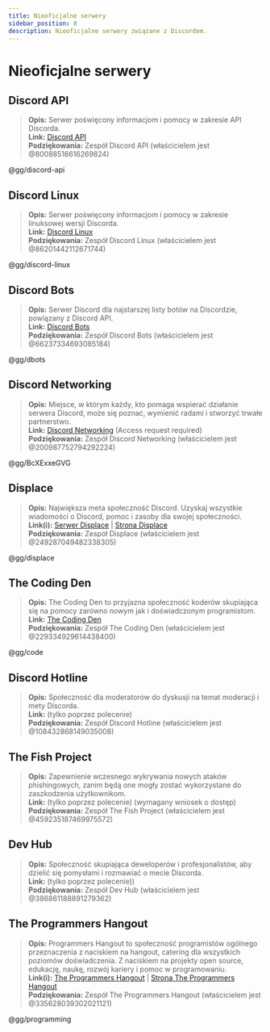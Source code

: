 ```yaml
---
title: Nieoficjalne serwery
sidebar_position: 8
description: Nieoficjalne serwery związane z Discordem.
---
```


# Nieoficjalne serwery

## Discord API
> __Opis:__ Serwer poświęcony informacjom i pomocy w zakresie API Discorda.   <br/>
__Link:__ [Discord API](https://discord.gg/discord-api)   <br/>
__Podziękowania:__ Zespół Discord API (właścicielem jest @80088516616269824)

@gg/discord-api

## Discord Linux
> __Opis:__ Serwer poświęcony informacjom i pomocy w zakresie linuksowej wersji Discorda.   <br/>
__Link:__ [Discord Linux](https://discord.gg/discord-linux)   <br/>
__Podziękowania:__ Zespół Discord Linux (właścicielem jest @86201442112671744)

@gg/discord-linux

## Discord Bots
> __Opis:__ Serwer Discord dla najstarszej listy botów na Discordzie, powiązany z Discord API.   <br/>
__Link:__ [Discord Bots](https://discord.gg/dbots)   <br/>
__Podziękowania:__ Zespół Discord Bots (właścicielem jest @66237334693085184)

@gg/dbots

## Discord Networking
> __Opis:__ Miejsce, w którym każdy, kto pomaga wspierać działanie serwera Discord, może się poznać, wymienić radami i stworzyć trwałe partnerstwo.   <br/>
__Link:__ [Discord Networking](https://discord.gg/BcXExxeGVG) (Access request required)   <br/>
__Podziękowania:__ Zespół Discord Networking (właścicielem jest @200987752794292224)

@gg/BcXExxeGVG


## Displace 
> __Opis:__ Największa meta społeczność Discord. Uzyskaj wszystkie wiadomości o Discord, pomoc i zasoby dla swojej społeczności.   <br/>
__Link(i):__ [Serwer Displace](https://discord.gg/displace) | [Strona Displace](https://dat.place/)   <br/>
__Podziękowania:__ Zespół Displace (właścicielem jest @249287049482338305)

@gg/displace

## The Coding Den
> __Opis:__  The Coding Den to przyjazna społeczność koderów skupiająca się na pomocy zarówno nowym jak i doświadczonym programistom.   <br/>
__Link:__ [The Coding Den](https://discord.gg/code)   <br/>
__Podziękowania:__ Zespół The Coding Den (właścicielem jest @229334929614438400)

@gg/code

## Discord Hotline
> __Opis:__ Społeczność dla moderatorów do dyskusji na temat moderacji i mety Discorda.   <br/>
__Link:__ (tylko poprzez polecenie)   <br/>
__Podziękowania:__ Zespół Discord Hotline (właścicielem jest @108432868149035008)

## The Fish Project
> __Opis:__ Zapewnienie wczesnego wykrywania nowych ataków phishingowych, zanim będą one mogły zostać wykorzystane do zaszkodzenia użytkownikom.   <br/>
__Link:__ (tylko poprzez polecenie) (wymagany wniosek o dostęp)   <br/>
__Podziękowania:__ Zespół The Fish Project (właścicielem jest @459235187469975572)

## Dev Hub
> __Opis:__ Społeczność skupiająca deweloperów i profesjonalistów, aby dzielić się pomysłami i rozmawiać o mecie Discorda.   <br/>
__Link:__ (tylko poprzez polecenie))   <br/>
__Podziękowania:__ Zespół Dev Hub (właścicielem jest @386861188891279362)

## The Programmers Hangout 
> __Opis:__ Programmers Hangout to społeczność programistów ogólnego przeznaczenia z naciskiem na hangout, catering dla wszystkich poziomów doświadczenia. Z naciskiem na projekty open source, edukację, naukę, rozwój kariery i pomoc w programowaniu.  <br/>
__Link(i):__ [The Programmers Hangout](https://discord.gg/programming) | [Strona The Programmers Hangout](https://theprogrammershangout.com/)   <br/>
__Podziękowania:__ Zespół The Programmers Hangout (właścicielem jest @335628039302021121)

@gg/programming
